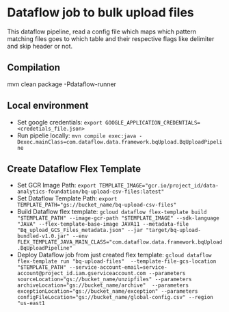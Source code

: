# Dataflow job to bulk upload files
This dataflow pipeline, read a config file which maps which pattern matching files goes to which table and their respective flags like delimiter and skip header or not.

## Compilation
mvn clean package -Pdataflow-runner

## Local environment
* Set google credentials: ```export GOOGLE_APPLICATION_CREDENTIALS=<credetials_file.json>```
* Run pipelie locally: ```mvn compile exec:java -Dexec.mainClass=com.dataflow.data.framework.bqUpload.BqUploadPipeline```

## Create Dataflow Flex Template
* Set GCR Image Path: ```export TEMPLATE_IMAGE="gcr.io/project_id/data-analytics-foundation/bq-upload-csv-files:latest"```
* Set Dataflow Template Path: ```export TEMPLATE_PATH="gs://bucket_name/bq-upload-csv-files"```
* Build Dataflow flex template: ```gcloud dataflow flex-template build "$TEMPLATE_PATH" --image-gcr-path "$TEMPLATE_IMAGE" --sdk-language "JAVA" --flex-template-base-image JAVA11 --metadata-file "Bq_upload_GCS_Files_metadata.json" --jar "target/bq-upload-bundled-v1.0.jar" --env FLEX_TEMPLATE_JAVA_MAIN_CLASS="com.dataflow.data.framework.bqUpload.BqUploadPipeline"```
* Deploy Dataflow job from just created flex template: ```gcloud dataflow flex-template run "bq-upload-files"  --template-file-gcs-location "$TEMPLATE_PATH" --service-account-email=service-account@project_id.iam.gserviceaccount.com --parameters sourceLocation="gs://bucket_name/unzipfiles" --parameters archiveLocation="gs://bucket_name/archive"  --parameters exceptionLocation="gs://bucket_name/exception" --parameters configFileLocation="gs://bucket_name/global-config.csv" --region "us-east1```
